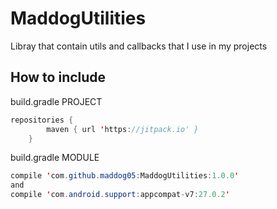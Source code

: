 # MaddogUtilities
Libray that contain utils and callbacks that I use in my projects

## How to include
build.gradle PROJECT
```Java
repositories {
        maven { url 'https://jitpack.io' }
    }
```
build.gradle MODULE
```Java
compile 'com.github.maddog05:MaddogUtilities:1.0.0'
and
compile 'com.android.support:appcompat-v7:27.0.2'
```
